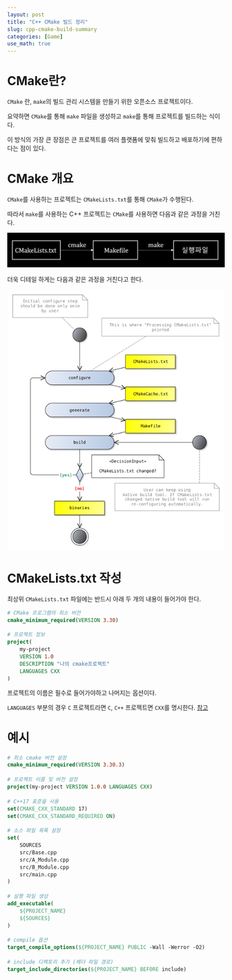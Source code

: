 ```yaml
---
layout: post
title: "C++ CMake 빌드 정리"
slug: cpp-cmake-build-summary
categories: [Game]
use_math: true
---
```


# CMake란?

`CMake` 란, `make`의 빌드 관리 시스템을 만들기 위한 오픈소스 프로젝트이다.

요약하면 `CMake`를 통해 `make` 파일을 생성하고 `make`를 통해 프로젝트를 빌드하는 식이다.

이 방식의 가장 큰 장점은 큰 프로젝트를 여러 플랫폼에 맞춰 빌드하고 배포하기에 편하다는 점이 있다.

# CMake 개요

`CMake`를 사용하는 프로젝트는 `CMakeLists.txt`를 통해 `CMake`가 수행된다.

따라서 `make`를 사용하는 C++ 프로젝트는 `CMake`를 사용하면 다음과 같은 과정을 거친다.

![](/assets/images/cmake.png)

더욱 디테일 하게는 다음과 같은 과정을 거친다고 한다.

![](/assets/images/cmake_detail.png)

# CMakeLists.txt 작성

최상위 `CMakeLists.txt` 파일에는 반드시 아래 두 개의 내용이 들어가야 한다.

```cmake
# CMake 프로그램의 최소 버전
cmake_minimum_required(VERSION 3.30)

# 프로젝트 정보
project(
	my-project
    VERSION 1.0
    DESCRIPTION "나의 cmake프로젝트"
    LANGUAGES CXX
)
```

프로젝트의 이름은 필수로 들어가야하고 나머지는 옵션이다.

`LANGUAGES` 부분의 경우 `C` 프로젝트라면 `C`, `C++` 프로젝트면 `CXX`를 명시한다. [참고](https://cmake.org/cmake/help/latest/command/project.html)

# 예시

```cmake
# 최소 cmake 버전 설정
cmake_minimum_required(VERSION 3.30.3)

# 프로젝트 이름 및 버전 설정
project(my-project VERSION 1.0.0 LANGUAGES CXX)

# C++17 표준을 사용
set(CMAKE_CXX_STANDARD 17)
set(CMAKE_CXX_STANDARD_REQUIRED ON)

# 소스 파일 목록 설정
set(
    SOURCES
    src/Base.cpp
    src/A_Module.cpp
    src/B_Module.cpp
    src/main.cpp
)

# 실행 파일 생성
add_executable(
    ${PROJECT_NAME}
    ${SOURCES}
)

# compile 옵션
target_compile_options(${PROJECT_NAME} PUBLIC -Wall -Werror -O2)

# include 디렉토리 추가 (헤더 파일 경로)
target_include_directories(${PROJECT_NAME} BEFORE include)
```